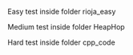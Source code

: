 
Easy test inside folder rioja_easy

Medium test inside folder HeapHop

Hard test inside folder cpp_code
